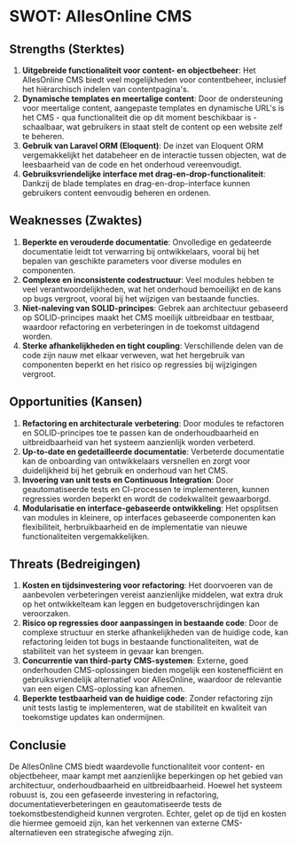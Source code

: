 # SWOT: AllesOnline CMS

## Strengths (Sterktes)
1. **Uitgebreide functionaliteit voor content- en objectbeheer**: Het AllesOnline CMS biedt veel mogelijkheden voor contentbeheer, inclusief het hiërarchisch indelen van contentpagina's.
2. **Dynamische templates en meertalige content**: Door de ondersteuning voor meertalige content, aangepaste templates en dynamische URL's is het CMS - qua functionaliteit die op dit moment beschikbaar is - schaalbaar, wat gebruikers in staat stelt de content op een website zelf te beheren.
3. **Gebruik van Laravel ORM (Eloquent)**: De inzet van Eloquent ORM vergemakkelijkt het databeheer en de interactie tussen objecten, wat de leesbaarheid van de code en het onderhoud vereenvoudigt.
4. **Gebruiksvriendelijke interface met drag-en-drop-functionaliteit**: Dankzij de blade templates en drag-en-drop-interface kunnen gebruikers content eenvoudig beheren en ordenen.

## Weaknesses (Zwaktes)
1. **Beperkte en verouderde documentatie**: Onvolledige en gedateerde documentatie leidt tot verwarring bij ontwikkelaars, vooral bij het bepalen van geschikte parameters voor diverse modules en componenten.
2. **Complexe en inconsistente codestructuur**: Veel modules hebben te veel verantwoordelijkheden, wat het onderhoud bemoeilijkt en de kans op bugs vergroot, vooral bij het wijzigen van bestaande functies.
3. **Niet-naleving van SOLID-principes**: Gebrek aan architectuur gebaseerd op SOLID-principes maakt het CMS moeilijk uitbreidbaar en testbaar, waardoor refactoring en verbeteringen in de toekomst uitdagend worden.
4. **Sterke afhankelijkheden en tight coupling**: Verschillende delen van de code zijn nauw met elkaar verweven, wat het hergebruik van componenten beperkt en het risico op regressies bij wijzigingen vergroot.

## Opportunities (Kansen)
1. **Refactoring en architecturale verbetering**: Door modules te refactoren en SOLID-principes toe te passen kan de onderhoudbaarheid en uitbreidbaarheid van het systeem aanzienlijk worden verbeterd.
2. **Up-to-date en gedetailleerde documentatie**: Verbeterde documentatie kan de onboarding van ontwikkelaars versnellen en zorgt voor duidelijkheid bij het gebruik en onderhoud van het CMS.
3. **Invoering van unit tests en Continuous Integration**: Door geautomatiseerde tests en CI-processen te implementeren, kunnen regressies worden beperkt en wordt de codekwaliteit gewaarborgd.
4. **Modularisatie en interface-gebaseerde ontwikkeling**: Het opsplitsen van modules in kleinere, op interfaces gebaseerde componenten kan flexibiliteit, herbruikbaarheid en de implementatie van nieuwe functionaliteiten vergemakkelijken.

## Threats (Bedreigingen)
1. **Kosten en tijdsinvestering voor refactoring**: Het doorvoeren van de aanbevolen verbeteringen vereist aanzienlijke middelen, wat extra druk op het ontwikkelteam kan leggen en budgetoverschrijdingen kan veroorzaken.
2. **Risico op regressies door aanpassingen in bestaande code**: Door de complexe structuur en sterke afhankelijkheden van de huidige code, kan refactoring leiden tot bugs in bestaande functionaliteiten, wat de stabiliteit van het systeem in gevaar kan brengen.
3. **Concurrentie van third-party CMS-systemen**: Externe, goed onderhouden CMS-oplossingen bieden mogelijk een kostenefficiënt en gebruiksvriendelijk alternatief voor AllesOnline, waardoor de relevantie van een eigen CMS-oplossing kan afnemen.
4. **Beperkte testbaarheid van de huidige code**: Zonder refactoring zijn unit tests lastig te implementeren, wat de stabiliteit en kwaliteit van toekomstige updates kan ondermijnen.

## Conclusie
De AllesOnline CMS biedt waardevolle functionaliteit voor content- en objectbeheer, maar kampt met aanzienlijke beperkingen op het gebied van architectuur, onderhoudbaarheid en uitbreidbaarheid. Hoewel het systeem robuust is, zou een gefaseerde investering in refactoring, documentatieverbeteringen en geautomatiseerde tests de toekomstbestendigheid kunnen vergroten. Echter, gelet op de tijd en kosten die hiermee gemoeid zijn, kan het verkennen van externe CMS-alternatieven een strategische afweging zijn.